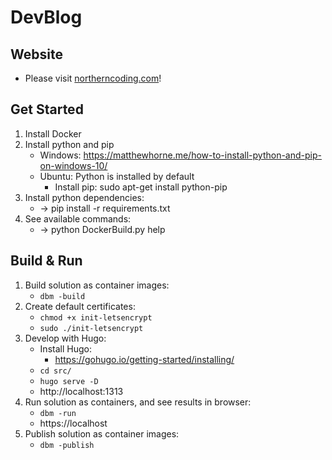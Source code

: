 # DevBlog

## Website
- Please visit [northerncoding.com](https://northerncoding.com)!

## Get Started
1. Install Docker
2. Install python and pip
    - Windows:  https://matthewhorne.me/how-to-install-python-and-pip-on-windows-10/
    - Ubuntu: Python is installed by default
        - Install pip: sudo apt-get install python-pip
3. Install python dependencies:
    - -> pip install -r requirements.txt
4. See available commands:
    - -> python DockerBuild.py help

## Build & Run
1. Build solution as container images:
    - `dbm -build`
2. Create default certificates:
    - `chmod +x init-letsencrypt`
    - `sudo ./init-letsencrypt`
3. Develop with Hugo:
    - Install Hugo: 
        - https://gohugo.io/getting-started/installing/
    - `cd src/` 
    - `hugo serve -D`
    - http://localhost:1313
4. Run solution as containers, and see results in browser:
    - `dbm -run`
    - https://localhost
5. Publish solution as container images:
    - `dbm -publish`
